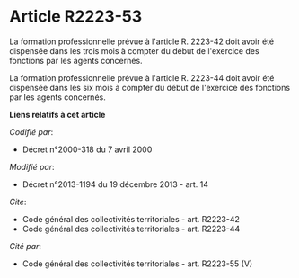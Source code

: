 # Article R2223-53

La formation professionnelle prévue à l'article R. 2223-42 doit avoir été dispensée dans les trois mois à compter du début de
l'exercice des fonctions par les agents concernés. 

La formation professionnelle prévue à l'article R. 2223-44 doit avoir été dispensée dans les six mois à compter du début de
l'exercice des fonctions par les agents concernés.

**Liens relatifs à cet article**

_Codifié par_:

  - Décret n°2000-318 du 7 avril 2000

_Modifié par_:

  - Décret n°2013-1194 du 19 décembre 2013 - art. 14

_Cite_:

  - Code général des collectivités territoriales - art. R2223-42
  - Code général des collectivités territoriales - art. R2223-44

_Cité par_:

  - Code général des collectivités territoriales - art. R2223-55 (V)
